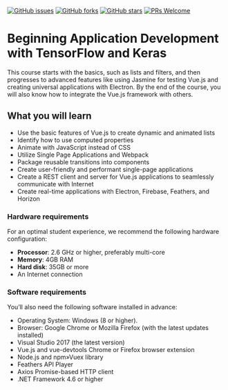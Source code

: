 [![GitHub issues](https://img.shields.io/github/issues/TrainingByPackt/Beginning-Vue.js.svg)](https://github.com/TrainingByPackt/Beginning-Vue.js/issues)
[![GitHub forks](https://img.shields.io/github/forks/TrainingByPackt/Beginning-Vue.js.svg)](https://github.com/TrainingByPackt/Beginning-Vue.js/network)
[![GitHub stars](https://img.shields.io/github/stars/TrainingByPackt/Beginning-Vue.js.svg)](https://github.com/TrainingByPackt/Beginning-Vue.js/stargazers)
[![PRs Welcome](https://img.shields.io/badge/PRs-welcome-brightgreen.svg)](https://github.com/TrainingByPackt/Beginning-Vue.js/pulls)



# Beginning Application Development with TensorFlow and Keras
This course starts with the basics, such as lists and filters, and then progresses to advanced features like using Jasmine for testing Vue.js and creating universal applications with Electron. By the end of the course, you will also know how to integrate the Vue.js framework with others.


## What you will learn
* Use the basic features of Vue.js to create dynamic and animated lists 
* Identify how to use computed properties
* Animate with JavaScript instead of CSS
* Utilize Single Page Applications and Webpack
* Package reusable transitions into components
* Create user-friendly and performant single-page applications
* Create a REST client and server for Vue.js applications to seamlessly communicate with Internet
* Create real-time applications with Electron, Firebase, Feathers, and Horizon


### Hardware requirements
For an optimal student experience, we recommend the following hardware configuration:
* **Processor**: 2.6 GHz or higher, preferably multi-core
* **Memory**: 4GB RAM
* **Hard disk**: 35GB or more
* An Internet connection



### Software requirements
You’ll also need the following software installed in advance:
* Operating System: Windows (8 or higher).
* Browser: Google Chrome or Mozilla Firefox (with the latest updates installed)
* Visual Studio 2017 (the latest version) 
* Vue.js and vue-devtools Chrome or Firefox browser extension
* Node.js and npm»Vuex library
* Feathers API Player
* Axios Promise-based HTTP client
* .NET Framework 4.6 or higher

